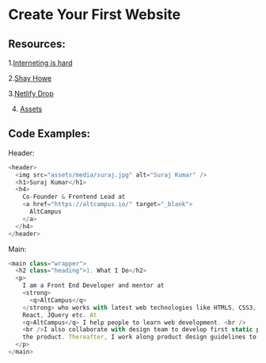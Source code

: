 # Create Your First Website

## Resources:

1.[Interneting is hard](https://internetingishard.com/)

2.[Shay Howe](https://learn.shayhowe.com/)

3.[Netlify Drop](https://app.netlify.com/drop)

4. [Assets](https://www7.zippyshare.com/v/K5viYsMM/file.html)

## Code Examples:

Header:

```js
<header>
  <img src="assets/media/suraj.jpg" alt="Suraj Kumar" />
  <h1>Suraj Kumar</h1>
  <h4>
    Co-Founder & Frontend Lead at
    <a href="https://altcampus.io/" target="_blank">
      AltCampus
    </a>
  </h4>
</header>
```

Main:

```js
<main class="wrapper">
  <h2 class="heading">1. What I Do</h2>
  <p>
    I am a Front End Developer and mentor at
    <strong>
      <q>AltCampus</q>
    </strong> who works with latest web technologies like HTML5, CSS3, Sass, Bootstrap,
    React, JQuery etc. At
    <q>AltCampus</q> I help people to learn web development. <br />
    <br />I also collaborate with design team to develop first static prototype of
    the product. Thereafter, I work along product design guidelines to make it interactive.
  </p>
</main>
```

